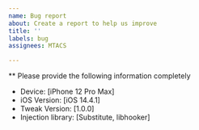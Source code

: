 ```yaml
---
name: Bug report
about: Create a report to help us improve
title: ''
labels: bug
assignees: MTACS

---
```


** Please provide the following information completely

 - Device: [iPhone 12 Pro Max]
 - iOS Version: [iOS 14.4.1]
 - Tweak Version: [1.0.0]
 - Injection library: [Substitute, libhooker]
